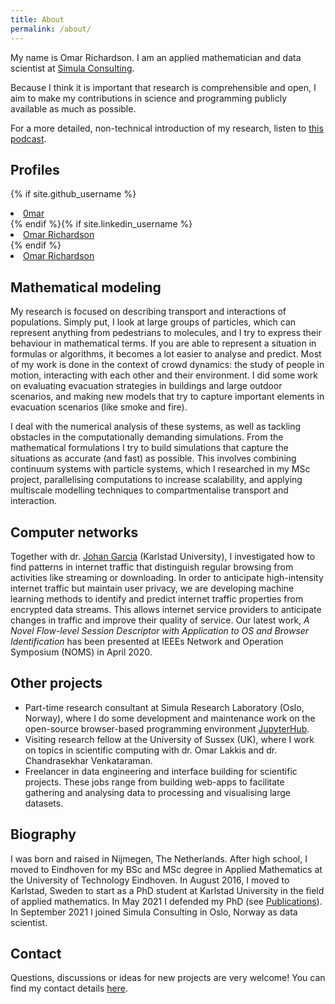 ```yaml
---
title: About
permalink: /about/
---
```

<link rel="stylesheet" href="//maxcdn.bootstrapcdn.com/font-awesome/4.3.0/css/font-awesome.min.css">
<link rel="stylesheet" href="https://cdn.rawgit.com/jpswalsh/academicons/master/css/academicons.min.css">

My name is Omar Richardson. I am an applied mathematician and data scientist at [Simula Consulting](https://simula.consulting).

Because I think it is important that research is comprehensible and open, I aim to make my contributions in science and programming publicly available as much as possible.

For a more detailed, non-technical introduction of my research, listen to [this podcast](https://soundcloud.com/forskningspodden/pod-omar-richardson).

## Profiles

{% if site.github_username %}
  <li>
    <a href="https://github.com/0mar">
      <i class="fa fa-github"></i> 0mar
    </a>
  </li>
{% endif %}{% if site.linkedin_username %}
  <li>
    <a href="https://www.linkedin.com/in/omar-richardson/">
      <i class="fa fa-linkedin"></i> Omar Richardson
    </a>
  </li>
{% endif %}
  <li>
    <a href="https://scholar.google.com/citations?user=3SEayEsAAAAJ">
      <i class="ai ai-google-scholar"></i> Omar Richardson
    </a>
  </li>


## Mathematical modeling

My research is focused on describing transport and interactions of populations. Simply put, I look at large groups of particles, which can represent anything from pedestrians to molecules, and I try to express their behaviour in mathematical terms. If you are able to represent a situation in formulas or algorithms, it becomes a lot easier to analyse and predict.
Most of my work is done in the context of crowd dynamics: the study of people in motion, interacting with each other and their environment. I did some work on evaluating evacuation strategies in buildings and large outdoor scenarios, and making new models that try to capture important elements in evacuation scenarios (like smoke and fire).

I deal with the numerical analysis of these systems, as well as tackling obstacles in the computationally demanding simulations. From the mathematical formulations I try to build simulations that capture the situations as accurate (and fast) as possible. This involves combining continuum systems with particle systems, which I researched in my MSc project, parallelising computations to increase scalability, and applying multiscale modelling techniques to compartmentalise transport and interaction.

## Computer networks
Together with dr. [Johan Garcia](https://www.kau.se/forskare/johan-garcia-0) (Karlstad University), I investigated how to find patterns in internet traffic that distinguish regular browsing from activities like streaming or downloading.
In order to anticipate high-intensity internet traffic but maintain user privacy, we are developing machine learning methods to identify and predict internet traffic properties from encrypted data streams.
This allows internet service providers to anticipate changes in traffic and improve their quality of service.
Our latest work, *A Novel Flow-level Session Descriptor with Application to OS and Browser Identification* has been presented at IEEEs Network and Operation Symposium (NOMS) in April 2020.

## Other projects
- Part-time research consultant at Simula Research Laboratory (Oslo, Norway), where I do some development and maintenance work on the open-source browser-based programming environment [JupyterHub](https://jupyter.org/hub).
- Visiting research fellow at the University of Sussex (UK), where I work on topics in scientific computing with dr. Omar Lakkis and dr. Chandrasekhar Venkataraman.
- Freelancer in data engineering and interface building for scientific projects. These jobs range from building web-apps to facilitate gathering and analysing data to processing and visualising large datasets.

## Biography

I was born and raised in Nijmegen, The Netherlands. After high school, I moved to Eindhoven for my BSc and MSc degree in Applied Mathematics at the University of Technology Eindhoven. In August 2016, I moved to Karlstad, Sweden to start as a PhD student at Karlstad University in the field of applied mathematics. In May 2021 I defended my PhD (see [Publications](/publications)). In September 2021 I joined Simula Consulting in Oslo, Norway as data scientist.


## Contact

Questions, discussions or ideas for new projects are very welcome! You can find my contact details [here](https://www.simula.no/people).
